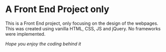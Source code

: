 # A Front End Project only

This is a Front End project, only focusing on the design of the webpages.
This was created using vanilla HTML, CSS, JS and jQuery. No frameworks were implemented.

*Hope you enjoy the coding behind it*
